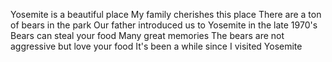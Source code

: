 Yosemite is a beautiful place
My family cherishes this place
There are a ton of bears in the park
Our father introduced us to Yosemite in the late 1970's
Bears can steal your food
Many great memories
The bears are not aggressive but love your food
It's been a while since I visited Yosemite
